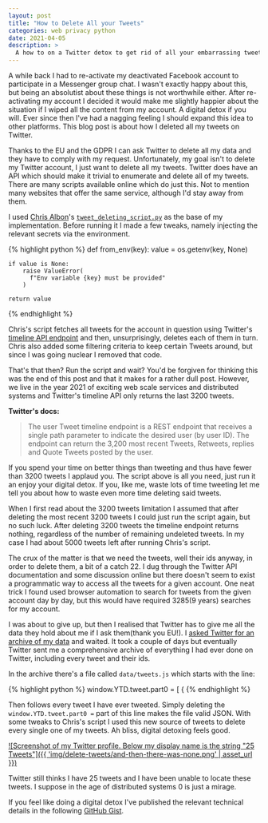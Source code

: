 ```yaml
---
layout: post
title: "How to Delete All your Tweets"
categories: web privacy python
date: 2021-04-05
description: >
  A how to on a Twitter detox to get rid of all your embarrassing tweets from years of tweeting.
---
```


A while back I had to re-activate my deactivated Facebook account to participate in a Messenger group chat. I wasn't exactly happy about this, but being an absolutist about these things is not worthwhile either. After re-activating my account I decided it would make me slightly happier about the situation if I wiped all the content from my account. A digital detox if you will. Ever since then I've had a nagging feeling I should expand this idea to other platforms. This blog post is about how I deleted all my tweets on Twitter.

Thanks to the EU and the GDPR I can ask Twitter to delete all my data and they have to comply with my request. Unfortunately, my goal isn't to delete my Twitter account, I just want to delete all my tweets. Twitter does have an API which should make it trivial to enumerate and delete all of my tweets. There are many scripts available online which do just this. Not to mention many websites that offer the same service, although I'd stay away from them.

I used [Chris Albon](https://gist.github.com/chrisalbon)'s [`tweet_deleting_script.py`](https://gist.github.com/chrisalbon/b9bd4a6309c9f5f5eeab41377f27a670) as the base of my implementation. Before running it I made a few tweaks, namely injecting the relevant secrets via the environment.

{% highlight python %}
def from_env(key):
    value = os.getenv(key, None)

    if value is None:
        raise ValueError(
          f"Env variable {key} must be provided"
        )

    return value
{% endhighlight %}

Chris's script fetches all tweets for the account in question using Twitter's [timeline API endpoint](https://developer.twitter.com/en/docs/twitter-api/tweets/timelines/introduction) and then, unsurprisingly, deletes each of them in turn. Chris also added some filtering criteria to keep certain Tweets around, but since I was going nuclear I removed that code.


That's that then? Run the script and wait? You'd be forgiven for thinking this was the end of this post and that it makes for a rather dull post. However, we live in the year 2021 of exciting web scale services and distributed systems and Twitter's timeline API only returns the last 3200 tweets.

**Twitter's docs:**

> The user Tweet timeline endpoint is a REST endpoint that receives a single path parameter to indicate the desired user (by user ID). The endpoint can return the 3,200 most recent Tweets, Retweets, replies and Quote Tweets posted by the user.

If you spend your time on better things than tweeting and thus have fewer than 3200 tweets I applaud you. The script above is all you need, just run it an enjoy your digital detox. If you, like me, waste lots of time tweeting let me tell you about how to waste even more time deleting said tweets.

When I first read about the 3200 tweets limitation I assumed that after deleting the most recent 3200 tweets I could just run the script again, but no such luck. After deleting 3200 tweets the timeline endpoint returns nothing, regardless of the number of remaining undeleted tweets. In my case I had about 5000 tweets left after running Chris's script.

The crux of the matter is that we need the tweets, well their ids anyway, in order to delete them, a bit of a catch 22. I dug through the Twitter API documentation and some discussion online but there doesn't seem to exist a programmatic way to access all the tweets for a given account. One neat trick I found used browser automation to search for tweets from the given account day by day, but this would have required 3285(9 years) searches for my account.

I was about to give up, but then I realised that Twitter has to give me all the data they hold about me if I ask them(thank you EU!). I [asked Twitter for an archive of my data](https://twitter.com/settings/download_your_data) and waited. It took a couple of days but eventually Twitter sent me a comprehensive archive of everything I had ever done on Twitter, including every tweet and their ids.

In the archive there's a file called `data/tweets.js` which starts with the line:


{% highlight python %}
window.YTD.tweet.part0 = [ {
{% endhighlight %}

Then follows every tweet I have ever tweeted. Simply deleting the `window.YTD.tweet.part0 =` part of this line makes the file valid JSON. With some tweaks to Chris's script I used this new source of tweets to delete every single one of my tweets. Ah bliss, digital detoxing feels good.


[![Screenshot of my Twitter profile. Below my display name is the string "25 Tweets"]({{ 'img/delete-tweets/and-then-there-was-none.png' | asset_url }})](/img/delete-tweets/and-then-there-was-none.png)

Twitter still thinks I have 25 tweets and I have been unable to locate these tweets. I suppose in the age of distributed systems 0 is just a mirage.

If you feel like doing a digital detox I've published the relevant technical details in the following [GitHub Gist](https://gist.github.com/k0nserv/d8c6f110f001ee960a5684357431f033).
